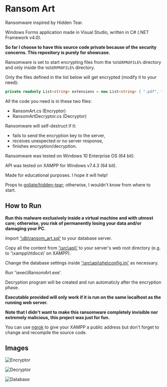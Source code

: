 # Ransom Art

Ransomware inspired by Hidden Tear.

Windows Forms application made in Visual Studio, written in C# (.NET Framework v4.0).

**So far I choose to have this source code private because of the security concerns. This repository is purely for showcase.**

Ransomware is set to start encrypting files from the `%USERPROFILE%` directory and only inside the `%USERPROFILE%` directory.

Only the files defined in the list below will get encrypted (modify it to your need):

```csharp
private readonly List<string> extensions = new List<string> { ".pdf", ".doc", ".docx", ".docm", ".ppt", ".pptx", ".pptm", ".xls", ".xlsx", ".xlsm", ".zip", ".7z", ".rar" };
```

All the code you need is in these two files:

* RansomArt.cs (Encryptor)
* RansomArtDecryptor.cs (Decryptor)

Ransomware will self-destruct if it:
* fails to send the encryption key to the server,
* receives unexpected or no server response,
* finishes encryption/decryption.

Ransomware was tested on Windows 10 Enterprise OS (64 bit).

API was tested on XAMPP for Windows v7.4.3 (64 bit).

Made for educational purposes. I hope it will help!

Props to [goliate/hidden-tear](https://github.com/goliate/hidden-tear); otherwise, I wouldn't know from where to start.

## How to Run

**Run this malware exclusively inside a virtual machine and with utmost care; otherwise, you risk of permanently losing your data and/or damaging your PC.**

Import ['\\db\\ransom_art.sql'](https://github.com/ivan-sincek/ransom-art/blob/master/db/ransom_art.sql) to your database server.

Copy all the content from ['\\src\\api\\'](https://github.com/ivan-sincek/ransom-art/tree/master/src/api) to your server's web root directory (e.g. to '\\xampp\\htdocs\\' on XAMPP).

Change the database settings inside ['\\src\\api\\php\\config.ini'](https://github.com/ivan-sincek/ransom-art/blob/master/src/api/php/config.ini) as necessary.

Run '\\exec\\RansomArt.exe'.

Decryption program will be created and run automaticly after the encryption phase.

**Executable provided will only work if it is run on the same localhost as the running web server.**

**Note that I didn't want to make this ransomware completely invisible nor extremely malicious, this project was just for fun.**

You can use [ngrok](https://ngrok.com/) to give your XAMPP a public address but don't forget to change and recompile the source code.

## Images

![Encryptor](https://github.com/ivan-sincek/ransom-art/blob/master/img/encryptor.jpg)

![Decryptor](https://github.com/ivan-sincek/ransom-art/blob/master/img/decryptor.jpg)

![Database](https://github.com/ivan-sincek/ransom-art/blob/master/img/db.jpg)
